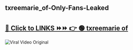 
 ## txreemarie_of-Only-Fans-Leaked

# <h2><a href="https://clipsfans.com/txreemarie_of&ref=git">🔗 Click to LINKS ⏩⏩ 👉 🟢 txreemarie of </a></h2>

<a href="https://clipsfans.com/txreemarie_of&ref=git" rel="nofollow" data-target="animated-image.originalLink"><img src="https://i.ibb.co.com/xMMVF88/686577567.gif" alt="Viral Video Original" style="max-width: 100%; display: inline-block;" data-target="animated-image.originalImage"></a>
